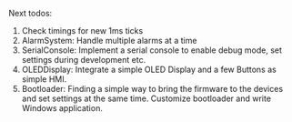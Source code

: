 Next todos:

1. Check timings for new 1ms ticks
2. AlarmSystem: Handle multiple alarms at a time
3. SerialConsole: Implement a serial console to enable debug mode, set settings during development etc.
4. OLEDDisplay: Integrate a simple OLED Display and a few Buttons as simple HMI.
5. Bootloader: Finding a simple way to bring the firmware to the devices and set settings at the same time. Customize bootloader and write Windows application.
